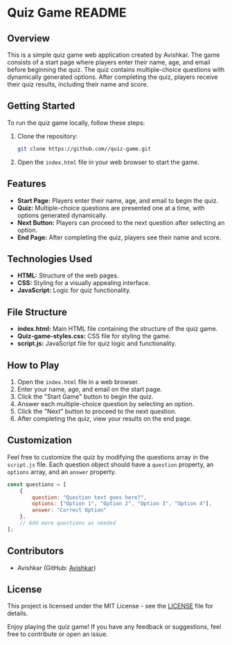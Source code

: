 # Quiz Game README

## Overview
This is a simple quiz game web application created by Avishkar. The game consists of a start page where players enter their name, age, and email before beginning the quiz. The quiz contains multiple-choice questions with dynamically generated options. After completing the quiz, players receive their quiz results, including their name and score.

## Getting Started
To run the quiz game locally, follow these steps:

1. Clone the repository:
   ```bash
   git clone https://github.com//quiz-game.git
   ```

2. Open the `index.html` file in your web browser to start the game.

## Features
- **Start Page:** Players enter their name, age, and email to begin the quiz.
- **Quiz:** Multiple-choice questions are presented one at a time, with options generated dynamically.
- **Next Button:** Players can proceed to the next question after selecting an option.
- **End Page:** After completing the quiz, players see their name and score.

## Technologies Used
- **HTML:** Structure of the web pages.
- **CSS:** Styling for a visually appealing interface.
- **JavaScript:** Logic for quiz functionality.
  
## File Structure
- **index.html:** Main HTML file containing the structure of the quiz game.
- **Quiz-game-styles.css:** CSS file for styling the game.
- **script.js:** JavaScript file for quiz logic and functionality.

## How to Play
1. Open the `index.html` file in a web browser.
2. Enter your name, age, and email on the start page.
3. Click the "Start Game" button to begin the quiz.
4. Answer each multiple-choice question by selecting an option.
5. Click the "Next" button to proceed to the next question.
6. After completing the quiz, view your results on the end page.

## Customization
Feel free to customize the quiz by modifying the questions array in the `script.js` file. Each question object should have a `question` property, an `options` array, and an `answer` property.

```javascript
const questions = [
    {
        question: "Question text goes here?",
        options: ["Option 1", "Option 2", "Option 3", "Option 4"],
        answer: "Correct Option"
    },
    // Add more questions as needed
];
```

## Contributors
- Avishkar (GitHub: [Avishkar](https://github.com/avishkarmnnit))

## License
This project is licensed under the MIT License - see the [LICENSE](LICENSE) file for details.

Enjoy playing the quiz game! If you have any feedback or suggestions, feel free to contribute or open an issue.
